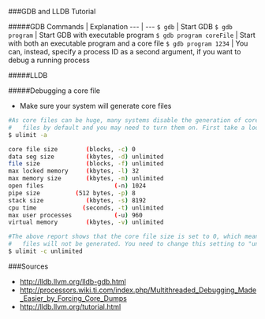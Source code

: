 ###GDB and LLDB Tutorial

#####GDB
Commands | Explanation
--- | ---
`$ gdb` | Start GDB
`$ gdb program` | Start GDB with executable program
`$ gdb program coreFile` | Start with both an executable program and a core file
`$ gdb program 1234` | You can, instead, specify a process ID as a second argument, if you want to debug a running process








#####LLDB

#####Debugging a core file
- Make sure your system will generate core files
```sh
#As core files can be huge, many systems disable the generation of core
#   files by default and you may need to turn them on. First take a look at your current settings:
$ ulimit -a

core file size        (blocks, -c) 0
data seg size         (kbytes, -d) unlimited
file size             (blocks, -f) unlimited
max locked memory     (kbytes, -l) 32
max memory size       (kbytes, -m) unlimited
open files                    (-n) 1024
pipe size          (512 bytes, -p) 8
stack size            (kbytes, -s) 8192
cpu time             (seconds, -t) unlimited
max user processes            (-u) 960
virtual memory        (kbytes, -v) unlimited

#The above report shows that the core file size is set to 0, which means that core
#   files will not be generated. You need to change this setting to "unlimited" as follows:
$ ulimit -c unlimited
```


###Sources
- http://lldb.llvm.org/lldb-gdb.html
- http://processors.wiki.ti.com/index.php/Multithreaded_Debugging_Made_Easier_by_Forcing_Core_Dumps
- http://lldb.llvm.org/tutorial.html
